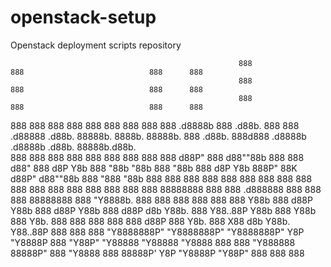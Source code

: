 # openstack-setup
Openstack deployment scripts repository

                                                       888                        888                            888      888                                                              
                                                       888                        888                            888      888                                                              
                                                       888                        888                            888      888                                                              
888  888  888 888  888  888 888  888  888      .d8888b 888  .d88b.  888  888  .d88888  .d88b.  88888b.   8888b.  88888b.  888  .d88b.  888d888 .d8888b       .d8888b .d88b.  88888b.d88b.  
888  888  888 888  888  888 888  888  888     d88P"    888 d88""88b 888  888 d88" 888 d8P  Y8b 888 "88b     "88b 888 "88b 888 d8P  Y8b 888P"   88K          d88P"   d88""88b 888 "888 "88b 
888  888  888 888  888  888 888  888  888     888      888 888  888 888  888 888  888 88888888 888  888 .d888888 888  888 888 88888888 888     "Y8888b.     888     888  888 888  888  888 
Y88b 888 d88P Y88b 888 d88P Y88b 888 d88P d8b Y88b.    888 Y88..88P Y88b 888 Y88b 888 Y8b.     888  888 888  888 888 d88P 888 Y8b.     888          X88 d8b Y88b.   Y88..88P 888  888  888 
 "Y8888888P"   "Y8888888P"   "Y8888888P"  Y8P  "Y8888P 888  "Y88P"   "Y88888  "Y88888  "Y8888  888  888 "Y888888 88888P"  888  "Y8888  888      88888P' Y8P  "Y8888P "Y88P"  888  888  888 
                                                                                                                                                                                           
                                                                                                                                                                                           
                                                                                                                                                                                           
